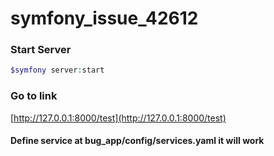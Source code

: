 # symfony_issue_42612

### Start Server
```php
$symfony server:start
```

### Go to link
[http://127.0.0.1:8000/test](http://127.0.0.1:8000/test)

#### Define service at bug_app/config/services.yaml it will work